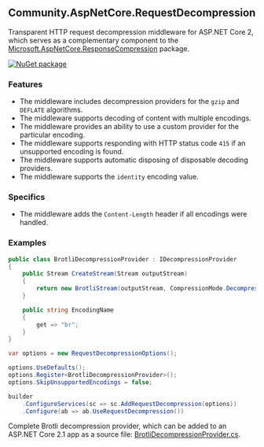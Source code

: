 ## Community.AspNetCore.RequestDecompression

Transparent HTTP request decompression middleware for ASP.NET Core 2, which serves as a complementary component to the [Microsoft.AspNetCore.ResponseCompression](https://www.nuget.org/packages/Microsoft.AspNetCore.ResponseCompression/) package.

[![NuGet package](https://img.shields.io/nuget/v/Community.AspNetCore.RequestDecompression.svg?style=flat-square)](https://www.nuget.org/packages/Community.AspNetCore.RequestDecompression)

### Features

- The middleware includes decompression providers for the `gzip` and `DEFLATE` algorithms.
- The middleware supports decoding of content with multiple encodings.
- The middleware provides an ability to use a custom provider for the particular encoding.
- The middleware supports responding with HTTP status code `415` if an unsupported encoding is found.
- The middleware supports automatic disposing of disposable decoding providers.
- The middleware supports the `identity` encoding value.

### Specifics

- The middleware adds the `Content-Length` header if all encodings were handled.

### Examples

```cs
public class BrotliDecompressionProvider : IDecompressionProvider
{
    public Stream CreateStream(Stream outputStream)
    {
        return new BrotliStream(outputStream, CompressionMode.Decompress);
    }

    public string EncodingName
    {
        get => "br";
    }
}
```
```cs
var options = new RequestDecompressionOptions();

options.UseDefaults();
options.Register<BrotliDecompressionProvider>();
options.SkipUnsupportedEncodings = false;
```
```cs
builder
    .ConfigureServices(sc => sc.AddRequestDecompression(options))
    .Configure(ab => ab.UseRequestDecompression())
```

Complete Brotli decompression provider, which can be added to an ASP.NET Core 2.1 app as a source file: [BrotliDecompressionProvider.cs](./src/Community.AspNetCore.RequestDecompression.Examples/BrotliDecompressionProvider.cs).